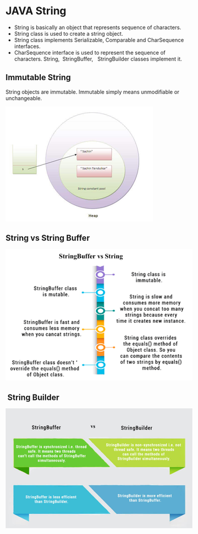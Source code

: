 # JAVA String


- String is basically an object that represents sequence of characters. 
- String class is used to create a string object.
- String class implements Serializable, Comparable and CharSequence  interfaces.
- CharSequence interface is used to represent the sequence of characters. String,  StringBuffer,   StringBuilder classes implement it. 

## **Immutable String**

String objects are immutable. Immutable simply means unmodifiable or unchangeable.

![img.png](blog/java/img/stringMemory.png)

## **String vs String Buffer**


![img.png](blog/java/img/stringBuffer.png)

##  **String Builder**

![img.png](blog/java/img/stringBuilder.png)











